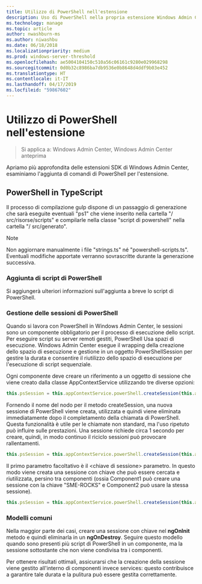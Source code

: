 ```yaml
---
title: Utilizzo di PowerShell nell'estensione
description: Uso di PowerShell nella propria estensione Windows Admin Center SDK (progetto Honolulu)
ms.technology: manage
ms.topic: article
author: nwashburn-ms
ms.author: niwashbu
ms.date: 06/18/2018
ms.localizationpriority: medium
ms.prod: windows-server-threshold
ms.openlocfilehash: ae5004104150c510a56c06161c9280e029968298
ms.sourcegitcommit: 0d0b32c8986ba7db9536e0b8648d4ddf9b03e452
ms.translationtype: HT
ms.contentlocale: it-IT
ms.lasthandoff: 04/17/2019
ms.locfileid: "59867602"
---
```

# <a name="using-powershell-in-your-extension"></a>Utilizzo di PowerShell nell'estensione #

>Si applica a: Windows Admin Center, Windows Admin Center anteprima

Apriamo più approfondita delle estensioni SDK di Windows Admin Center, esaminiamo l'aggiunta di comandi di PowerShell per l'estensione.

## <a name="powershell-in-typescript"></a>PowerShell in TypeScript ##

Il processo di compilazione gulp dispone di un passaggio di generazione che sarà eseguite eventuali "ps1" che viene inserito nella cartella "/ src/risorse/scripts" e compilarle nella classe "script di powershell" nella cartella "/ src/generato".

>[!NOTE] 
> Non aggiornare manualmente i file "strings.ts" né "powershell-scripts.ts". Eventuali modifiche apportate verranno sovrascritte durante la generazione successiva.

### <a name="adding-your-own-powershell-script"></a>Aggiunta di script di PowerShell ##

Si aggiungerà ulteriori informazioni sull'aggiunta a breve lo script di PowerShell.

### <a name="managing-powershell-sessions"></a>Gestione delle sessioni di PowerShell ###

Quando si lavora con PowerShell in Windows Admin Center, le sessioni sono un componente obbligatorio per il processo di esecuzione dello script. Per eseguire script su server remoti gestiti, PowerShell Usa spazi di esecuzione. Windows Admin Center esegue il wrapping della creazione dello spazio di esecuzione e gestione in un oggetto PowerShellSession per gestire la durata e consentire il riutilizzo dello spazio di esecuzione per l'esecuzione di script sequenziale.

Ogni componente deve creare un riferimento a un oggetto di sessione che viene creato dalla classe AppContextService utilizzando tre diverse opzioni:
<!-- I don't 100% get this part - it looks like you're adding 3 arguments - nodeName, <session key>, and <PowerShellSessionRequestOptions>. I got that from looking at the examples, not the text. We need to rework those paras explaining. -->
``` ts
this.psSession = this.appContextService.powerShell.createSession(this.appContextService.activeConnection.nodeName);
```

Fornendo il nome del nodo per il metodo createSession, una nuova sessione di PowerShell viene creata, utilizzata e quindi viene eliminata immediatamente dopo il completamento della chiamata di PowerShell. Questa funzionalità è utile per le chiamate non standard, ma l'uso ripetuto può influire sulle prestazioni. Una sessione richiede circa 1 secondo per creare, quindi, in modo continuo il riciclo sessioni può provocare rallentamenti.

``` ts
this.psSession = this.appContextService.powerShell.createSession(this.appContextService.activeConnection.nodeName, '<session key>');
```

Il primo parametro facoltativo è il \<chiave di sessione\> parametro. In questo modo viene creata una sessione con chiave che può essere cercata e riutilizzata, persino tra componenti (ossia Component1 può creare una sessione con la chiave "SME-ROCKS" e Component2 può usare la stessa sessione).  

``` ts
this.psSession = this.appContextService.powerShell.createSession(this.appContextService.activeConnection.nodeName, '<session key>', <PowerShellSessionRequestOptions>);
```
<!-- The second optional parameter is \<PowerShellSessionRequestOptions\> that does ... ? -->
### <a name="common-patterns"></a>Modelli comuni ###

Nella maggior parte dei casi, creare una sessione con chiave nel **ngOnInit** metodo e quindi eliminarla in un **ngOnDestroy**. Seguire questo modello quando sono presenti più script di PowerShell in un componente, ma la sessione sottostante che non viene condivisa tra i componenti.

Per ottenere risultati ottimali, assicurarsi che la creazione della sessione viene gestito all'interno di componenti invece services: questo contribuisce a garantire tale durata e la pulitura può essere gestita correttamente.